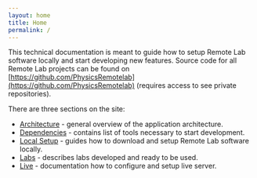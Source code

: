 ```yaml
---
layout: home
title: Home
permalink: /
---
```

This technical documentation is meant to guide how to setup Remote Lab software locally and start developing new features. Source code for all Remote Lab projects can be found on [https://github.com/PhysicsRemotelab](https://github.com/PhysicsRemotelab) (requires access to see private repositories).

There are three sections on the site:
- [Architecture](/documentation/architecture) - general overview of the application architecture.
- [Dependencies](/documentation/dependencies) - contains list of tools necessary to start development.
- [Local Setup](/documentation/local-development) - guides how to download and setup Remote Lab software locally.
- [Labs](/documentation/labs) - describes labs developed and ready to be used.
- [Live](/documentation/live) - documentation how to configure and setup live server.